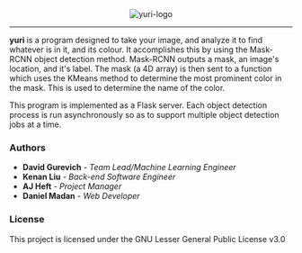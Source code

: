 <div align="center">
  <img src="https://i.ibb.co/nM80Bcp/yuri-logo.png" alt="yuri-logo">
</div>

 -----------------
 
 
**yuri** is a program designed to take your image, and analyze it to find whatever is in it, and its colour. It accomplishes this by using the Mask-RCNN object detection method. Mask-RCNN outputs a mask, an image's location, and it's label. The mask (a 4D array) is then sent to a function which uses the KMeans method to determine the most prominent color in the mask. This is used to determine the name of the color.

This program is implemented as a Flask server. Each object detection process is run asynchronously so as to support multiple object detection jobs at a time. 


### Authors

  * **David Gurevich** - *Team Lead/Machine Learning Engineer*
  * **Kenan Liu** - *Back-end Software Engineer*
  * **AJ Heft** - *Project Manager*
  * **Daniel Madan** - *Web Developer*

### License

This project is licensed under the GNU Lesser General Public License v3.0
